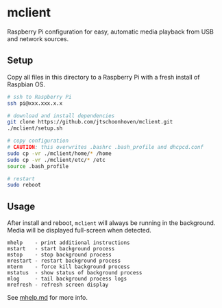 # mclient

Raspberry Pi configuration for easy, automatic media playback from USB and network sources.

## Setup

Copy all files in this directory to a Raspberry Pi with a fresh install of Raspbian OS.

```sh
# ssh to Raspberry Pi
ssh pi@xxx.xxx.x.x

# download and install dependencies
git clone https://github.com/jtschoonhoven/mclient.git
./mclient/setup.sh

# copy configuration
# CAUTION: this overwrites .bashrc .bash_profile and dhcpcd.conf
sudo cp -vr ./mclient/home/* /home
sudo cp -vr ./mclient/etc/* /etc
source .bash_profile

# restart
sudo reboot
```

## Usage

After install and reboot, `mclient` will always be running in the background. Media will be displayed full-screen when detected.

```
mhelp    - print additional instructions
mstart   - start background process
mstop    - stop background process
mrestart - restart background process
mterm    - force kill background process
mstatus  - show status of background process
mlog     - tail background process logs
mrefresh - refresh screen display
```

See [mhelp.md](https://github.com/jtschoonhoven/mclient/blob/master/home/pi/mhelp.md) for more info.
